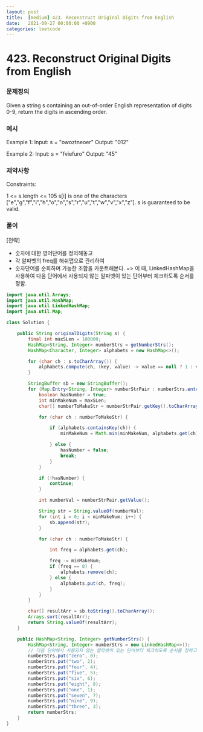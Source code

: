 ```yaml
---
layout: post
title:  [medium] 423. Reconstruct Original Digits from English
date:   2021-09-27 00:00:00 +0900
categories: leetcode
---
```


# 423. Reconstruct Original Digits from English

### 문제정의
Given a string s containing an out-of-order English representation of digits 0-9, return the digits in ascending order.


### 예시
Example 1:
Input: s = "owoztneoer"
Output: "012"

Example 2:
Input: s = "fviefuro"
Output: "45"
 
### 제약사항
Constraints:

1 <= s.length <= 105
s[i] is one of the characters ["e","g","f","i","h","o","n","s","r","u","t","w","v","x","z"].
s is guaranteed to be valid.

### 풀이
[전략]
- 숫자에 대한 영어단어를 정의해놓고
- 각 알파벳의 freq를 해쉬맵으로 관리하여
- 숫자단어를 순회하며 가능한 조합을 카운트해본다.
 => 이 때, LinkedHashMap을 사용하여 다음 단어에서 사용되지 않는 알파벳이 있는 단어부터 체크하도록 순서를 정함.

```java
import java.util.Arrays;
import java.util.HashMap;
import java.util.LinkedHashMap;
import java.util.Map;

class Solution {

    public String originalDigits(String s) {
        final int maxSLen = 100000;
        HashMap<String, Integer> numberStrs = getNumberStrs();
        HashMap<Character, Integer> alphabets = new HashMap<>();

        for (char ch : s.toCharArray()) {
            alphabets.compute(ch, (key, value) -> value == null ? 1 : value + 1);
        }

        StringBuffer sb = new StringBuffer();
        for (Map.Entry<String, Integer> numberStrPair : numberStrs.entrySet()) {
            boolean hasNumber = true;
            int minMakeNum = maxSLen;
            char[] numberToMakeStr = numberStrPair.getKey().toCharArray();

            for (char ch : numberToMakeStr) {

                if (alphabets.containsKey(ch)) {
                    minMakeNum = Math.min(minMakeNum, alphabets.get(ch));

                } else {
                    hasNumber = false;
                    break;
                }
            }

            if (!hasNumber) {
                continue;
            }

            int numberVal = numberStrPair.getValue();

            String str = String.valueOf(numberVal);
            for (int i = 0; i < minMakeNum; i++) {
                sb.append(str);
            }

            for (char ch : numberToMakeStr) {

                int freq = alphabets.get(ch);

                freq -= minMakeNum;
                if (freq == 0) {
                    alphabets.remove(ch);
                } else {
                    alphabets.put(ch, freq);
                }
            }
        }

        char[] resultArr = sb.toString().toCharArray();
        Arrays.sort(resultArr);
        return String.valueOf(resultArr);
    }

    public HashMap<String, Integer> getNumberStrs() {
        HashMap<String, Integer> numberStrs = new LinkedHashMap<>();
        // 다음 단어에서 사용되지 않는 알파벳이 있는 단어부터 체크하도록 순서를 정하고 LinkedHashMap 사용 
        numberStrs.put("zero", 0);
        numberStrs.put("two", 2);
        numberStrs.put("four", 4);
        numberStrs.put("five", 5);
        numberStrs.put("six", 6);
        numberStrs.put("eight", 8);
        numberStrs.put("one", 1);
        numberStrs.put("seven", 7);
        numberStrs.put("nine", 9);
        numberStrs.put("three", 3);
        return numberStrs;
    }
}
```